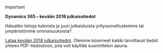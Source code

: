 > [!IMPORTANT]
> **Dynamics 365 – kevään 2018 julkaisutiedot**
>
> Haluatko tietoja tulevista ja juuri julkaistuista yrityssovellustemme tai ympäristömme ominaisuuksista? 
> 
> [Lataa kevään 2018 julkaisutiedot](https://go.microsoft.com/fwlink/?linkid=870424). Olemme koonneet kaikki tarvittavat tiedot yhteen PDF-tiedostoon, jota voit käyttää suunnittelun apuna. 
